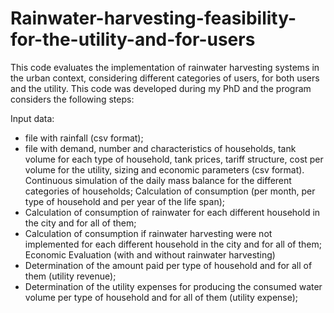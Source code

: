 # Rainwater-harvesting-feasibility-for-the-utility-and-for-users
This code evaluates the implementation of rainwater harvesting systems in the urban context, considering different categories of users, for both users and the utility.
This code was developed during my PhD and the program considers the following steps:

Input data:
  - file with rainfall (csv format);
  - file with demand, number and characteristics of households, tank volume for each type of household, tank prices, tariff structure, cost per volume for the utility, sizing and economic parameters (csv format).
Continuous simulation of the daily mass balance for the different categories of households;
Calculation of consumption (per month, per type of household and per year of the life span);
  - Calculation of consumption of rainwater for each different household in the city and for all of them;
  - Calculation of consumption if rainwater harvesting were not implemented for each different household in the city and for all of them;
Economic Evaluation (with and without rainwater harvesting)
  - Determination of the amount paid per type of household and for all of them (utility revenue);
  - Determination of the utility expenses for producing the consumed water volume per type of household and for all of them (utility expense);
